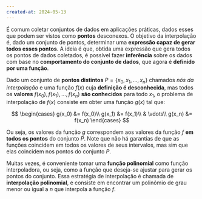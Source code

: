 ```yaml
---
created-at: 2024-05-13
---
```


É comum coletar conjuntos de dados em aplicações práticas, dados esses que podem ser vistos como **pontos** desconexos. O objetivo da interpolação é, dado um conjunto de pontos, determinar uma **expressão capaz de gerar todos esses pontos**. A ideia é que, obtida uma expressão que gera todos os pontos de dados coletados, é possível fazer **inferência** sobre os dados com base no **comportamento do conjunto de dados**, que agora é **definido por uma função**.

Dado um conjunto de **pontos distintos** $P = \{x_0, x_1,\dots, x_n\}$ chamados *nós da interpolação* e uma função $f(x)$ cuja **definição é desconhecida**, mas todos os **valores** $f(x_0), f(x_1), \dots, f(x_n)$ **são conhecidos** para todo $x_1$, o problema de interpolação de $f(x)$ consiste em obter uma função $g(x)$ tal que:

$$
\begin{cases}
  g(x_0) &= f(x_0)\\
  g(x_1) &= f(x_1)\\
  & \vdots\\
  g(x_n) &= f(x_n)
\end{cases}
$$

Ou seja, os valores da função $g$ correspondem aos valores da função $f$ **em todos os pontos** do conjunto $P$. Note que não há garantias de que as funções coincidem em todos os valores de seus intervalos, mas sim que elas coincidem nos pontos do conjunto $P$.

Muitas vezes, é conveniente tomar uma **função polinomial** como função interpoladora, ou seja, como a função que deseja-se ajustar para gerar os pontos do conjunto. Essa estratégia de interpolação é chamada de **interpolação polinomial**, e consiste em encontrar um polinômio de grau menor ou igual a $n$ que interpola a função $f$.
